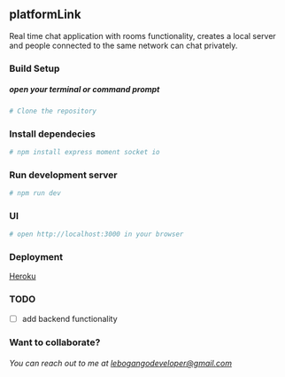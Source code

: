 ## platformLink

Real time chat application with rooms functionality, creates a local server and people connected to the same network can chat privately.


### Build Setup
##### open your terminal or command prompt
```bash
# Clone the repository
```

### Install dependecies
```bash
# npm install express moment socket io
```

### Run development server
```bash
# npm run dev 
```
### UI
```bash
# open http://localhost:3000 in your browser
```

### Deployment 
[Heroku](https://platformlink.herokuapp.com/) 

### TODO
- [ ] add backend functionality

### Want to collaborate?
###### You can reach out to me at lebogangodeveloper@gmail.com


